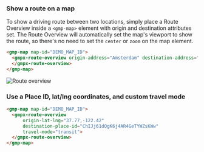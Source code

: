 ### Show a route on a map

To show a driving route between two locations, simply place a Route Overview inside a `<gmp-map>` element with origin and destination attributes set. The Route Overview will automatically set the map's viewport to show the route, so there's no need to set the `center` or `zoom` on the map element.

```html
<gmp-map map-id="DEMO_MAP_ID">
  <gmpx-route-overview origin-address="Amsterdam" destination-address="Berlin">
  </gmpx-route-overview>
</gmp-map>
```

![Route overview](./doc_src/route-overview.png)

### Use a Place ID, lat/lng coordinates, and custom travel mode

```html
<gmp-map map-id="DEMO_MAP_ID">
  <gmpx-route-overview
      origin-lat-lng="37.77,-122.42"
      destination-place-id="ChIJj61dQgK6j4AR4GeTYWZsKWw"
      travel-mode="transit">
  </gmpx-route-overview>
</gmp-map>
```
